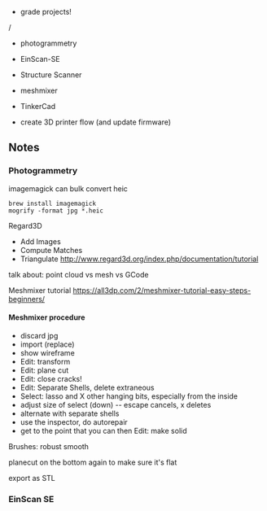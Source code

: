 - grade projects!

/


- photogrammetry
- EinScan-SE
- Structure Scanner


- meshmixer
- TinkerCad

- create 3D printer flow (and update firmware)



## Notes


### Photogrammetry

imagemagick can bulk convert heic
```
brew install imagemagick
mogrify -format jpg *.heic
```

Regard3D
- Add Images
- Compute Matches
- Triangulate
http://www.regard3d.org/index.php/documentation/tutorial


talk about:
point cloud vs mesh vs GCode

Meshmixer tutorial
https://all3dp.com/2/meshmixer-tutorial-easy-steps-beginners/

#### Meshmixer procedure
- discard jpg
- import (replace)
- show wireframe
- Edit: transform
- Edit: plane cut
- Edit: close cracks!
- Edit: Separate Shells, delete extraneous
- Select: lasso and X other hanging bits, especially from the inside
- adjust size of select (down) -- escape cancels, x deletes
- alternate with separate shells
- use the inspector, do autorepair
- get to the point that you can then Edit: make solid


Brushes: robust smooth

planecut on the bottom again to make sure it's flat

export as STL


### EinScan SE
